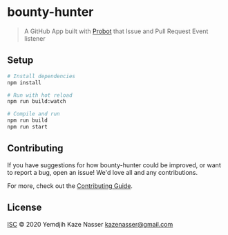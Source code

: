 # bounty-hunter

> A GitHub App built with [Probot](https://github.com/probot/probot) that Issue and Pull Request Event listener

## Setup

```sh
# Install dependencies
npm install

# Run with hot reload
npm run build:watch

# Compile and run
npm run build
npm run start
```

## Contributing

If you have suggestions for how bounty-hunter could be improved, or want to report a bug, open an issue! We'd love all and any contributions.

For more, check out the [Contributing Guide](CONTRIBUTING.md).

## License

[ISC](LICENSE) © 2020 Yemdjih Kaze Nasser <kazenasser@gmail.com>
